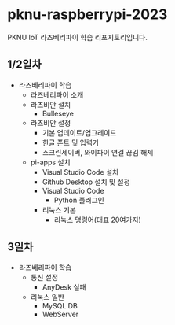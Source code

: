 # pknu-raspberrypi-2023
PKNU IoT 라즈베리파이 학습 리포지토리입니다.
<!--
https://www.raspberrypi.com/software/
raspberry pi os other - pi os (64bit) 설치 - lite 절대x
저장소 usb 선택 - 설정 선택 - 세션 항상사용
hosname설정 , ssh - 비밀번호인증 - 사용자이름/비번 pi/12345/ 무선랜설정체크
무선랜국가 - KR, 로케일설정지정 - seoul/ 레이아웃-kr - 저장 - 쓰기 - 예
-->

## 1/2일차
- 라즈베리파이 학습
	- 라즈베리파이 소개
	- 라즈비안 설치
		- Bulleseye
	- 라즈비안 설정
		- 기본 업데이트/업그레이드
		- 한글 폰트 및 입력기
		- 스크린세이버, 와이파이 연결 끊김 해제
	- pi-apps 설치
		- Visual Studio Code 설치
		- Github Desktop 설치 및 설정
		<!-- https://drive.google.com/drive/folders/1zWsyW0ReHuXyFKuuzWdmXJz2UVmwnDfG -->
		- Visual Studio Code
			- Python 플러그인
		- 리눅스 기본
			- 리눅스 명령어(대표 20여가지)

## 3일차
- 라즈베리파이 학습
	- 통신 설정
		- AnyDesk 실패
	- 리눅스 일반
		- MySQL DB
		- WebServer
